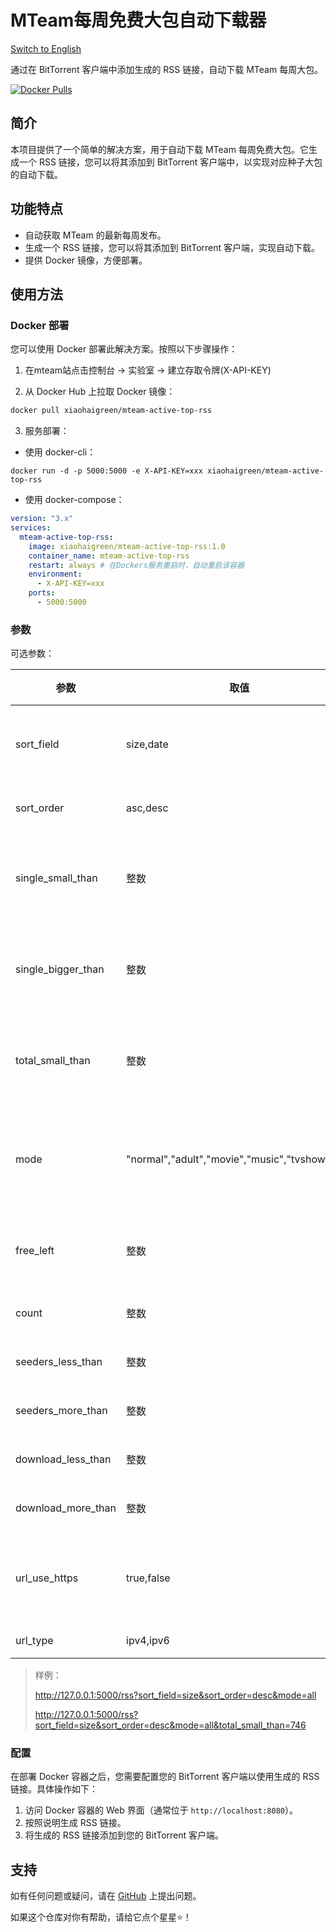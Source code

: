 # MTeam每周免费大包自动下载器

[Switch to English](README_EN.md)

通过在 BitTorrent 客户端中添加生成的 RSS 链接，自动下载 MTeam 每周大包。

[![Docker Pulls](https://img.shields.io/docker/pulls/xiaohaigreen/mteam-active-top-rss)](https://hub.docker.com/r/xiaohaigreen/mteam-active-top-rss)

## 简介

本项目提供了一个简单的解决方案，用于自动下载 MTeam 每周免费大包。它生成一个 RSS 链接，您可以将其添加到 BitTorrent 客户端中，以实现对应种子大包的自动下载。

## 功能特点

- 自动获取 MTeam 的最新每周发布。
- 生成一个 RSS 链接，您可以将其添加到 BitTorrent 客户端，实现自动下载。
- 提供 Docker 镜像，方便部署。

## 使用方法

###  Docker 部署

您可以使用 Docker 部署此解决方案。按照以下步骤操作：

1. 在mteam站点击控制台 -> 实验室 -> 建立存取令牌(X-API-KEY)

2. 从 Docker Hub 上拉取 Docker 镜像：

```bash
docker pull xiaohaigreen/mteam-active-top-rss
```

3.  服务部署：

- 使用 docker-cli：

```shell
docker run -d -p 5000:5000 -e X-API-KEY=xxx xiaohaigreen/mteam-active-top-rss
```

- 使用 docker-compose：

```yaml
version: "3.x"
services:
  mteam-active-top-rss:
    image: xiaohaigreen/mteam-active-top-rss:1.0
    container_name: mteam-active-top-rss
    restart: always # 在Dockers服务重启时，自动重启该容器
    environment:
      - X-API-KEY=xxx
    ports:
      - 5000:5000
```

### 参数

可选参数：

| 参数               | 取值                                            | 解释                      | 支持版本 |
| ------------------ | ----------------------------------------------- | ------------------------- | -------- |
| sort_field         | size,date                                       | 根据时间或者大小排序      | 1.0+     |
| sort_order         | asc,desc                                        | 正序或者倒序              | 1.0+     |
| single_small_than  | 整数                                            | 单个种子文件小于GB值      | 1.0+     |
| single_bigger_than | 整数                                            | 单个种子文件大于GB值      | 1.0+     |
| total_small_than   | 整数                                            | 多个种子文件小于GB值      | 1.0+     |
| mode               | "normal","adult","movie","music","tvshow","all" | 一个或者多个取值，或者all | 1.0+     |
| free_left          | 整数                                            | 剩余free时长，小时        | 1.1+     |
| count              | 整数                                            | 限制返回数量              | 1.3+     |
| seeders_less_than  | 整数                                            | 做种数量小于              | 1.5+     |
| seeders_more_than  | 整数                                            | 做种数量大于              | 1.5+     |
| download_less_than | 整数                                            | 下载数量小于              | 1.5+     |
| download_more_than | 整数                                            | 下载数量大于              | 1.5+     |
| url_use_https      | true,false                                      | 下载参数，是否使用https   | 1.6+     |
| url_type           | ipv4,ipv6                                       | 下载类别                  | 1.6+     |

> 样例：
>
> http://127.0.0.1:5000/rss?sort_field=size&sort_order=desc&mode=all
>
> http://127.0.0.1:5000/rss?sort_field=size&sort_order=desc&mode=all&total_small_than=746

### 配置

在部署 Docker 容器之后，您需要配置您的 BitTorrent 客户端以使用生成的 RSS 链接。具体操作如下：

1. 访问 Docker 容器的 Web 界面（通常位于 `http://localhost:8080`）。
2. 按照说明生成 RSS 链接。
3. 将生成的 RSS 链接添加到您的 BitTorrent 客户端。

## 支持

如有任何问题或疑问，请在 [GitHub](https://github.com/xiaohaiGreen/mteam-active-top-rss/issues) 上提出问题。

如果这个仓库对你有帮助，请给它点个星星⭐️！